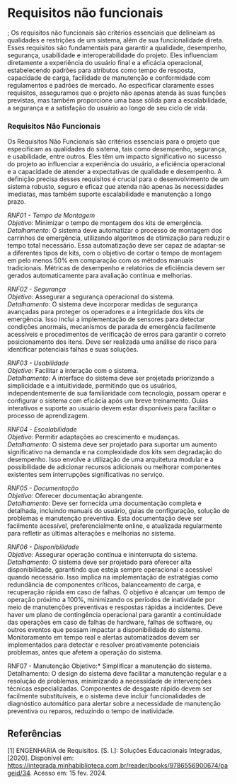# Requisitos não funcionais

; Os requisitos não funcionais são critérios essenciais que delineiam as qualidades e restrições de um sistema, além de sua funcionalidade direta. Esses requisitos são fundamentais para garantir a qualidade, desempenho, segurança, usabilidade e interoperabilidade do projeto. Eles influenciam diretamente a experiência do usuário final e a eficácia operacional, estabelecendo padrões para atributos como tempo de resposta, capacidade de carga, facilidade de manutenção e conformidade com regulamentos e padrões de mercado. Ao especificar claramente esses requisitos, asseguramos que o projeto não apenas atenda às suas funções previstas, mas também proporcione uma base sólida para a escalabilidade, a segurança e a satisfação do usuário ao longo de seu ciclo de vida.


### Requisitos Não Funcionais

Os Requisitos Não Funcionais são critérios essenciais para o projeto que especificam as qualidades do sistema, tais como desempenho, segurança, e usabilidade, entre outros. Eles têm um impacto significativo no sucesso do projeto ao influenciar a experiência do usuário, a eficiência operacional e a capacidade de atender a expectativas de qualidade e desempenho. A definição precisa desses requisitos é crucial para o desenvolvimento de um sistema robusto, seguro e eficaz que atenda não apenas às necessidades imediatas, mas também suporte escalabilidade e manutenção a longo prazo.

*RNF01 - Tempo de Montagem*  
*Objetivo:* Minimizar o tempo de montagem dos kits de emergência.  
*Detalhamento:* O sistema deve automatizar o processo de montagem dos carrinhos de emergência, utilizando algoritmos de otimização para reduzir o tempo total necessário. Essa automatização deve ser capaz de adaptar-se a diferentes tipos de kits, com o objetivo de cortar o tempo de montagem em pelo menos 50% em comparação com os métodos manuais tradicionais. Métricas de desempenho e relatórios de eficiência devem ser gerados automaticamente para avaliação contínua e melhorias.

*RNF02 - Segurança*  
*Objetivo:* Assegurar a segurança operacional do sistema.  
*Detalhamento:* O sistema deve incorporar medidas de segurança avançadas para proteger os operadores e a integridade dos kits de emergência. Isso inclui a implementação de sensores para detectar condições anormais, mecanismos de parada de emergência facilmente acessíveis e procedimentos de verificação de erros para garantir o correto posicionamento dos itens. Deve ser realizada uma análise de risco para identificar potenciais falhas e suas soluções.

*RNF03 - Usabilidade*  
*Objetivo:* Facilitar a interação com o sistema.  
*Detalhamento:* A interface do sistema deve ser projetada priorizando a simplicidade e a intuitividade, permitindo que os usuários, independentemente de sua familiaridade com tecnologia, possam operar e configurar o sistema com eficácia após um breve treinamento. Guias interativos e suporte ao usuário devem estar disponíveis para facilitar o processo de aprendizagem.

*RNF04 - Escalabilidade*  
*Objetivo:* Permitir adaptações ao crescimento e mudanças.  
*Detalhamento:* O sistema deve ser projetado para suportar um aumento significativo na demanda e na complexidade dos kits sem degradação do desempenho. Isso envolve a utilização de uma arquitetura modular e a possibilidade de adicionar recursos adicionais ou melhorar componentes existentes sem interrupções significativas no serviço.

*RNF05 - Documentação*  
*Objetivo:* Oferecer documentação abrangente.  
*Detalhamento:* Deve ser fornecida uma documentação completa e detalhada, incluindo manuais do usuário, guias de configuração, solução de problemas e manutenção preventiva. Esta documentação deve ser facilmente acessível, preferencialmente online, e atualizada regularmente para refletir as últimas alterações e melhorias no sistema.

*RNF06 - Disponibilidade*  
*Objetivo:* Assegurar operação contínua e ininterrupta do sistema.  
*Detalhamento:* O sistema deve ser projetado para oferecer alta disponibilidade, garantindo que esteja sempre operacional e acessível quando necessário. Isso implica na implementação de estratégias como redundância de componentes críticos, balanceamento de carga, e recuperação rápida em caso de falhas. O objetivo é alcançar um tempo de operação próximo a 100%, minimizando os períodos de inatividade por meio de manutenções preventivas e respostas rápidas a incidentes. Deve haver um plano de contingência operacional para garantir a continuidade das operações em caso de falhas de hardware, falhas de software, ou outros eventos que possam impactar a disponibilidade do sistema. Monitoramento em tempo real e alertas automatizados devem ser implementados para detectar e resolver proativamente potenciais problemas, antes que afetem a operação do sistema.


RNF07 - Manutenção
Objetivo:* Simplificar a manutenção do sistema.  
Detalhamento: O design do sistema deve facilitar a manutenção regular e a resolução de problemas, minimizando a necessidade de intervenções técnicas especializadas. Componentes de desgaste rápido devem ser facilmente substituíveis, e o sistema deve incluir funcionalidades de diagnóstico automático para alertar sobre a necessidade de manutenção preventiva ou reparos, reduzindo o tempo de inatividade.

## Referências
[1] ENGENHARIA de Requisitos. [S. l.]: Soluções Educacionais Integradas, [2020]. Disponível em: https://integrada.minhabiblioteca.com.br/reader/books/9786556900674/pageid/34. Acesso em: 15 fev. 2024.
